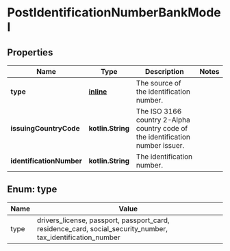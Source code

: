 
# PostIdentificationNumberBankModel

## Properties
Name | Type | Description | Notes
------------ | ------------- | ------------- | -------------
**type** | [**inline**](#Type) | The source of the identification number. | 
**issuingCountryCode** | **kotlin.String** | The ISO 3166 country 2-Alpha country code of the identification number issuer. | 
**identificationNumber** | **kotlin.String** | The identification number. | 


<a name="Type"></a>
## Enum: type
Name | Value
---- | -----
type | drivers_license, passport, passport_card, residence_card, social_security_number, tax_identification_number



